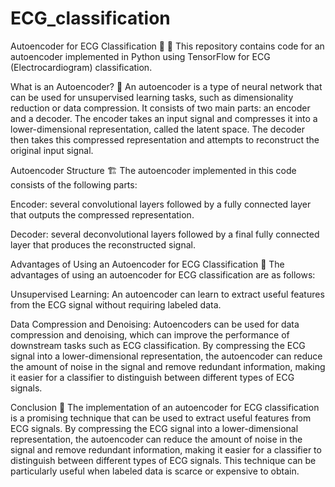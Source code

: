 # ECG_classification
Autoencoder for ECG Classification :heartbeat: :brain:
This repository contains code for an autoencoder implemented in Python using TensorFlow for ECG (Electrocardiogram) classification.

What is an Autoencoder? :thinking:
An autoencoder is a type of neural network that can be used for unsupervised learning tasks, such as dimensionality reduction or data compression. It consists of two main parts: an encoder and a decoder. The encoder takes an input signal and compresses it into a lower-dimensional representation, called the latent space. The decoder then takes this compressed representation and attempts to reconstruct the original input signal.

Autoencoder Structure :building_construction:
The autoencoder implemented in this code consists of the following parts:

Encoder: several convolutional layers followed by a fully connected layer that outputs the compressed representation.

Decoder: several deconvolutional layers followed by a final fully connected layer that produces the reconstructed signal.

Advantages of Using an Autoencoder for ECG Classification :muscle:
The advantages of using an autoencoder for ECG classification are as follows:

Unsupervised Learning: An autoencoder can learn to extract useful features from the ECG signal without requiring labeled data.

Data Compression and Denoising: Autoencoders can be used for data compression and denoising, which can improve the performance of downstream tasks such as ECG classification. By compressing the ECG signal into a lower-dimensional representation, the autoencoder can reduce the amount of noise in the signal and remove redundant information, making it easier for a classifier to distinguish between different types of ECG signals.

Conclusion :memo:
The implementation of an autoencoder for ECG classification is a promising technique that can be used to extract useful features from ECG signals. By compressing the ECG signal into a lower-dimensional representation, the autoencoder can reduce the amount of noise in the signal and remove redundant information, making it easier for a classifier to distinguish between different types of ECG signals. This technique can be particularly useful when labeled data is scarce or expensive to obtain.